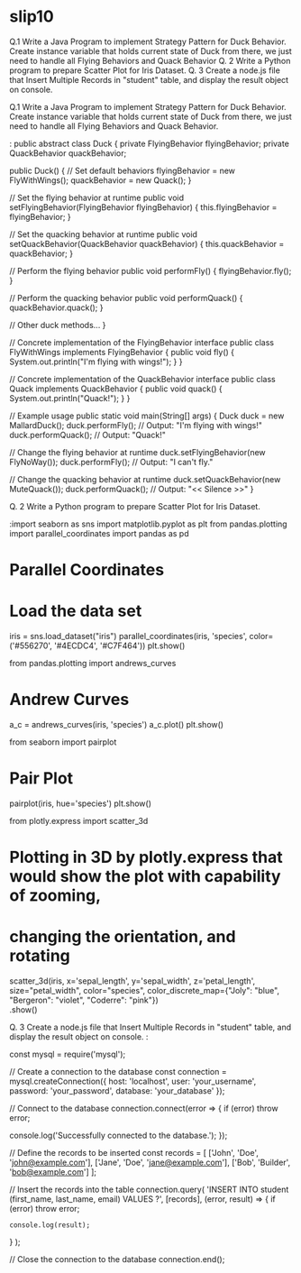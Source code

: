 # slip10


Q.1 Write a Java Program to implement Strategy Pattern for Duck Behavior. Create
instance variable that holds current state of Duck from there, we just need to handle all
Flying Behaviors and Quack Behavior 
Q. 2 Write a Python program to prepare Scatter Plot for Iris Dataset. 
Q. 3 Create a node.js file that Insert Multiple Records in "student" table, and display the
result object on console. 


Q.1 Write a Java Program to implement Strategy Pattern for Duck Behavior. Create
instance variable that holds current state of Duck from there, we just need to handle all
Flying Behaviors and Quack Behavior.

:
public abstract class Duck {
  private FlyingBehavior flyingBehavior;
  private QuackBehavior quackBehavior;

  public Duck() {
    // Set default behaviors
    flyingBehavior = new FlyWithWings();
    quackBehavior = new Quack();
  }

  // Set the flying behavior at runtime
  public void setFlyingBehavior(FlyingBehavior flyingBehavior) {
    this.flyingBehavior = flyingBehavior;
  }

  // Set the quacking behavior at runtime
  public void setQuackBehavior(QuackBehavior quackBehavior) {
    this.quackBehavior = quackBehavior;
  }

  // Perform the flying behavior
  public void performFly() {
    flyingBehavior.fly();
  }

  // Perform the quacking behavior
  public void performQuack() {
    quackBehavior.quack();
  }

  // Other duck methods...
}

// Concrete implementation of the FlyingBehavior interface
public class FlyWithWings implements FlyingBehavior {
  public void fly() {
    System.out.println("I'm flying with wings!");
  }
}

// Concrete implementation of the QuackBehavior interface
public class Quack implements QuackBehavior {
  public void quack() {
    System.out.println("Quack!");
  }
}

// Example usage
public static void main(String[] args) {
  Duck duck = new MallardDuck();
  duck.performFly();  // Output: "I'm flying with wings!"
  duck.performQuack();  // Output: "Quack!"

  // Change the flying behavior at runtime
  duck.setFlyingBehavior(new FlyNoWay());
  duck.performFly();  // Output: "I can't fly."

  // Change the quacking behavior at runtime
  duck.setQuackBehavior(new MuteQuack());
  duck.performQuack();  // Output: "<< Silence >>"
}


Q. 2 Write a Python program to prepare Scatter Plot for Iris Dataset. 

:import seaborn as sns
import matplotlib.pyplot as plt
from pandas.plotting import parallel_coordinates
import pandas as pd
# Parallel Coordinates
# Load the data set
iris = sns.load_dataset("iris")
parallel_coordinates(iris, 'species', color=('#556270', '#4ECDC4', '#C7F464'))
plt.show()


from pandas.plotting import andrews_curves
# Andrew Curves
a_c = andrews_curves(iris, 'species')
a_c.plot()
plt.show()



from seaborn import pairplot
# Pair Plot
pairplot(iris, hue='species')
plt.show()


from plotly.express import scatter_3d
# Plotting in 3D by plotly.express that would show the plot with capability of zooming,
# changing the orientation, and rotating
scatter_3d(iris, x='sepal_length', y='sepal_width', z='petal_length', size="petal_width",
                   color="species", color_discrete_map={"Joly": "blue", "Bergeron": "violet", "Coderre": "pink"})\
            .show()


Q. 3 Create a node.js file that Insert Multiple Records in "student" table, and display the
result object on console. 
:

const mysql = require('mysql');

// Create a connection to the database
const connection = mysql.createConnection({
  host: 'localhost',
  user: 'your_username',
  password: 'your_password',
  database: 'your_database'
});

// Connect to the database
connection.connect(error => {
  if (error) throw error;

  console.log('Successfully connected to the database.');
});

// Define the records to be inserted
const records = [
  ['John', 'Doe', 'john@example.com'],
  ['Jane', 'Doe', 'jane@example.com'],
  ['Bob', 'Builder', 'bob@example.com']
];

// Insert the records into the table
connection.query(
  'INSERT INTO student (first_name, last_name, email) VALUES ?',
  [records],
  (error, result) => {
    if (error) throw error;

    console.log(result);
  }
);

// Close the connection to the database
connection.end();


